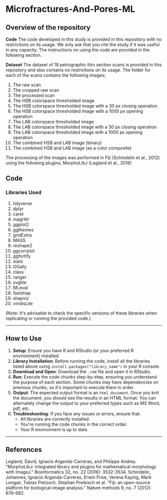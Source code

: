 # Microfractures-And-Pores-ML

## Overview of the repository
**Code**
The code developed in this study is provided in this repository with no restrictions on its usage. We only ask that you cite the study if it was useful in any capacity. The instructions on using the code are provided in the following section.

**Dataset**
The dataset of 18 petrographic thin section scans is provided in this repository and also contains no restrictions on its usage. The folder for each of the scans contains the following images;
1. The raw scan
2. The cropped raw scan
3. The processed scan
4. The HSB colorspace thresholded image
5. The HSB colorspace thresholded image with a 30 px closing operation
6. The HSB colorspace thresholded image with a 1000 px opening operation
7. The LAB colorspace thresholded image
8. The LAB colorspace thresholded image with a 30 px closing operation
9. The LAB colorspace thresholded image with a 1000 px opening operation
10. The combined HSB and LAB image (binary)
11. The combined HSB and LAB image (as a color composite)

The processing of the images was performed in Fiji (Schindelin et al., 2012) using the following plugins;
MorphoLibJ (Legland et al., 2016)

## Code
### Libraries Used

1. tidyverse
2. dplyr
3. caret
4. magrittr
5. ggplot2
6. ggthemes
7. gridExtra
8. MASS
9. reshape2
10. ggcorrplot
11. ggfortify
12. stats
13. GGally
14. class
15. ranger
16. svglite
17. MLeval
18. fastshap
19. shapviz
20. viridisLite

(Note: It's advisable to check the specific versions of these libraries when replicating or running the provided code.)

---

## How to Use

1. **Setup**: Ensure you have R and RStudio (or your preferred R environment) installed.
2. **Library Installation**: Before running the code, install all the libraries listed above using `install.packages("library_name")` in your R console.
3. **Download and Open**: Download the `.rmd` file and open it in RStudio.
4. **Run**: Execute the code chunks step-by-step, ensuring you understand the purpose of each section. Some chunks may have dependencies on previous chunks, so it's important to execute them in order.
5. **Output**: The expected output format is an `html_document`. Once you knit the document, you should see the results in an HTML format. You can alternately change the output to your preferred types such as MS Word, pdf, etc.
6. **Troubleshooting**: If you face any issues or errors, ensure that:
   - All libraries are correctly installed.
   - You're running the code chunks in the correct order.
   - Your R environment is up to date.

---


## References
Legland, David, Ignacio Arganda-Carreras, and Philippe Andrey. "MorphoLibJ: integrated library and plugins for mathematical morphology with ImageJ." Bioinformatics 32, no. 22 (2016): 3532-3534.
Schindelin, Johannes, Ignacio Arganda-Carreras, Erwin Frise, Verena Kaynig, Mark Longair, Tobias Pietzsch, Stephan Preibisch et al. "Fiji: an open-source platform for biological-image analysis." Nature methods 9, no. 7 (2012): 676-682.

